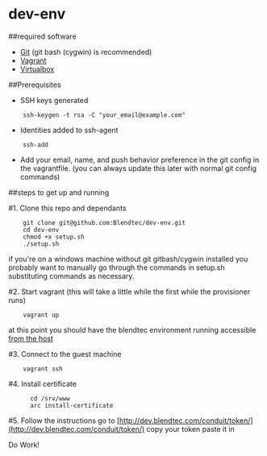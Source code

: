 dev-env
=======

##required software

*  [Git](http://git-scm.com/downloads) (git bash (cygwin) is recommended)
*  [Vagrant](http://downloads.vagrantup.com)
*  [Virtualbox](https://www.virtualbox.org/wiki/Downloads)

##Prerequisites
*  SSH keys generated
```shell
    ssh-keygen -t rsa -C "your_email@example.com"
```
*  Identities added to ssh-agent
```shell
    ssh-add
```
*  Add your email, name, and push behavior preference in the git config in the vagrantfile. (you can always update this later with
normal git config commands)


##steps to get up and running

#1. Clone this repo and dependants
```shell
    git clone git@github.com:Blendtec/dev-env.git
    cd dev-env
    chmod +x setup.sh
    ./setup.sh
```
if you're on a windows machine without git gitbash/cygwin installed you probably want to manually
go through the commands in setup.sh substituting commands as necessary.

#2. Start vagrant (this will take a little while the first while the provisioner runs)
```shell
    vagrant up
```
at this point you should have the blendtec environment running accessible [from the host](http://localhost:8081)

#3. Connect to the guest machine

```shell
    vagrant ssh
```

#4. Install certificate
```shell
      cd /srv/www
      arc install-certificate
```

#5. Follow the instructions
go to [http://dev.blendtec.com/conduit/token/](http://dev.blendtec.com/conduit/token/) copy your token
paste it in


Do Work!
